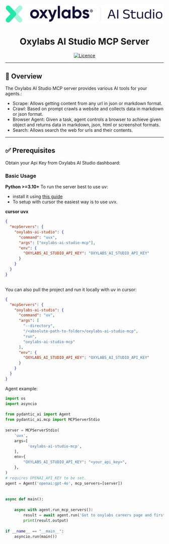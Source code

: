 
<p align="center">
  <img src="assets/logo.svg" alt="Oxylabs + MCP">
</p>
<h1 align="center" style="border-bottom: none;">
  Oxylabs AI Studio MCP Server
</h1>

<div align="center">

[![Licence](https://img.shields.io/badge/license-MIT-blue.svg)](https://github.com/oxylabs/oxylabs-ai-studio-mcp-py/blob/main/LICENSE)

</div>

---

## 📖 Overview

The Oxylabs AI Studio MCP server provides various AI tools for your agents.:
- Scrape: Allows getting content from any url in json or markdown format.
- Crawl: Based on prompt crawls a website and collects data in markdown or json format.
- Browser Agent: Given a task, agent controls a browser to achieve given object and returns data in markdown, json, html or screenshot formats.
- Search: Allows search the web for urls and their contents.

---

## ✅ Prerequisites

Obtain your Api Key from Oxylabs AI Studio dashboard:


### Basic Usage
**Python >=3.10+**
To run the server best to use uv:
- install it using [this guide](https://docs.astral.sh/uv/getting-started/installation/)
- To setup with cursor the easiest way is to use uvx.

<strong>cursor uvx</strong>

```json
{
  "mcpServers": {
    "oxylabs-ai-studio": {
      "command": "uvx",
      "args": ["oxylabs-ai-studio-mcp"],
      "env": {
        "OXYLABS_AI_STUDIO_API_KEY": "OXYLABS_AI_STUDIO_API_KEY"
      }
    }
  }
}
```

</br>
You can also pull the project and run it locally with uv in cursor:

```json
{
  "mcpServers": {
    "oxylabs-ai-studio": {
      "command": "uv",
      "args": [
        "--directory",
        "/<absolute-path-to-folder>/oxylabs-ai-studio-mcp",
        "run",
        "oxylabs-ai-studio-mcp"
      ],
      "env": {
        "OXYLABS_AI_STUDIO_API_KEY": "OXYLABS_AI_STUDIO_API_KEY"
      }
    }
  }
}
```

Agent example:

```python
import os
import asyncio

from pydantic_ai import Agent
from pydantic_ai.mcp import MCPServerStdio

server = MCPServerStdio(  
    'uvx',
    args=[
          'oxylabs-ai-studio-mcp',
    ],
    env={
        "OXYLABS_AI_STUDIO_API_KEY": "<your_api_key>",
    },
)
# requires OPENAI_API_KEY to be set.
agent = Agent('openai:gpt-4o', mcp_servers=[server])


async def main():
   
    async with agent.run_mcp_servers():
        result = await agent.run('Got to oxylabs careers page and first first available job and return the job title and description.')
        print(result.output)

if __name__ == "__main__":
    asyncio.run(main())
```